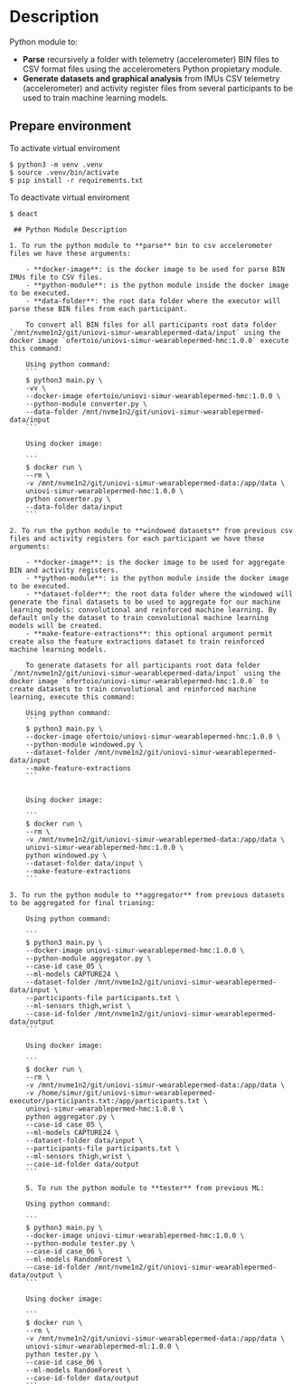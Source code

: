 # Description

Python module to:

- **Parse** recursively a folder with telemetry (accelerometer) BIN files to CSV format files using the accelerometers Python propietary module.
- **Generate datasets and graphical analysis** from IMUs CSV telemetry (accelerometer) and activity register files from several participants to be used to train machine learning models.

## Prepare environment

To activate virtual enviroment
```
$ python3 -m venv .venv
$ source .venv/bin/activate
$ pip install -r requirements.txt
```

To deactivate virtual enviroment
```
$ deact

 ## Python Module Description

1. To run the python module to **parse** bin to csv accelerometer files we have these arguments:

    - **docker-image**: is the docker image to be used for parse BIN IMUs file to CSV files.
    - **python-module**: is the python module inside the docker image to be executed.
    - **data-folder**: the root data folder where the executor will parse these BIN files from each participant.

    To convert all BIN files for all participants root data folder `/mnt/nvme1n2/git/uniovi-simur-wearablepermed-data/input` using the docker image `ofertoio/uniovi-simur-wearablepermed-hmc:1.0.0` execute this command:

    Using python command:
    ```
    $ python3 main.py \
    -vv \
    --docker-image ofertoio/uniovi-simur-wearablepermed-hmc:1.0.0 \
    --python-module converter.py \
    --data-folder /mnt/nvme1n2/git/uniovi-simur-wearablepermed-data/input
    ```

    Using docker image:

    ```
    $ docker run \
    --rm \
    -v /mnt/nvme1n2/git/uniovi-simur-wearablepermed-data:/app/data \
    uniovi-simur-wearablepermed-hmc:1.0.0 \
    python converter.py \
    --data-folder data/input
    ```

2. To run the python module to **windowed datasets** from previous csv files and activity registers for each participant we have these arguments:

    - **docker-image**: is the docker image to be used for aggregate BIN and activity registers.
    - **python-module**: is the python module inside the docker image to be executed.
    - **dataset-folder**: the root data folder where the windowed will generate the final datasets to be used to aggregate for our machine learning models: convolutional and reinforced machine learning. By default only the dataset to train convolutional machine learning models will be created.
    - **make-feature-extractions**: this optional argument permit create also the feature extractions dataset to train reinforced machine learning models.

    To generate datasets for all participants root data folder `/mnt/nvme1n2/git/uniovi-simur-wearablepermed-data/input` using the docker image `ofertoio/uniovi-simur-wearablepermed-hmc:1.0.0` to create datasets to train convolutional and reinforced machine learning, execute this command:

    Using python command:
    ```
    $ python3 main.py \
    --docker-image ofertoio/uniovi-simur-wearablepermed-hmc:1.0.0 \
    --python-module windowed.py \
    --dataset-folder /mnt/nvme1n2/git/uniovi-simur-wearablepermed-data/input
    --make-feature-extractions
    ```


    Using docker image:

    ```
    $ docker run \
    --rm \
    -v /mnt/nvme1n2/git/uniovi-simur-wearablepermed-data:/app/data \
    uniovi-simur-wearablepermed-hmc:1.0.0 \
    python windowed.py \
    --dataset-folder data/input \
    --make-feature-extractions
    ```

3. To run the python module to **aggregator** from previous datasets to be aggregated for final trianing:

    Using python command:

    ```
    $ python3 main.py \
    --docker-image uniovi-simur-wearablepermed-hmc:1.0.0 \
    --python-module aggregator.py \
    --case-id case_05 \
    --ml-models CAPTURE24 \
    --dataset-folder /mnt/nvme1n2/git/uniovi-simur-wearablepermed-data/input \
    --participants-file participants.txt \
    --ml-sensors thigh,wrist \
    --case-id-folder /mnt/nvme1n2/git/uniovi-simur-wearablepermed-data/output
    ```

    Using docker image:

    ```
    $ docker run \
    --rm \
    -v /mnt/nvme1n2/git/uniovi-simur-wearablepermed-data:/app/data \
    -v /home/simur/git/uniovi-simur-wearablepermed-executor/participants.txt:/app/participants.txt \
    uniovi-simur-wearablepermed-hmc:1.0.0 \
    python aggregator.py \
    --case-id case_05 \
    --ml-models CAPTURE24 \
    --dataset-folder data/input \
    --participants-file participants.txt \
    --ml-sensors thigh,wrist \
    --case-id-folder data/output
    ```

    5. To run the python module to **tester** from previous ML:

    Using python command:

    ```
    $ python3 main.py \
    --docker-image uniovi-simur-wearablepermed-hmc:1.0.0 \
    --python-module tester.py \
    --case-id case_06 \
    --ml-models RandomForest \
    --case-id-folder /mnt/nvme1n2/git/uniovi-simur-wearablepermed-data/output \        
    ```

    Using docker image:

    ```
    $ docker run \
    --rm \
    -v /mnt/nvme1n2/git/uniovi-simur-wearablepermed-data:/app/data \
    uniovi-simur-wearablepermed-ml:1.0.0 \
    python tester.py \
    --case-id case_06 \
    --ml-models RandomForest \
    --case-id-folder data/output    
    ```